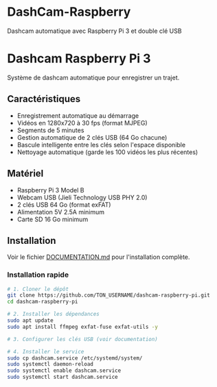 # DashCam-Raspberry
Dashcam automatique avec Raspberry Pi 3 et double clé USB

# Dashcam Raspberry Pi 3

Système de dashcam automatique pour enregistrer un trajet.

## Caractéristiques

- Enregistrement automatique au démarrage
- Vidéos en 1280x720 à 30 fps (format MJPEG)
- Segments de 5 minutes
- Gestion automatique de 2 clés USB (64 Go chacune)
- Bascule intelligente entre les clés selon l'espace disponible
- Nettoyage automatique (garde les 100 vidéos les plus récentes)

## Matériel

- Raspberry Pi 3 Model B
- Webcam USB (Jieli Technology USB PHY 2.0)
- 2 clés USB 64 Go (format exFAT)
- Alimentation 5V 2.5A minimum
- Carte SD 16 Go minimum

## Installation

Voir le fichier [DOCUMENTATION.md](DOCUMENTATION.md) pour l'installation complète.

### Installation rapide
```bash
# 1. Cloner le dépôt
git clone https://github.com/TON_USERNAME/dashcam-raspberry-pi.git
cd dashcam-raspberry-pi

# 2. Installer les dépendances
sudo apt update
sudo apt install ffmpeg exfat-fuse exfat-utils -y

# 3. Configurer les clés USB (voir documentation)

# 4. Installer le service
sudo cp dashcam.service /etc/systemd/system/
sudo systemctl daemon-reload
sudo systemctl enable dashcam.service
sudo systemctl start dashcam.service
